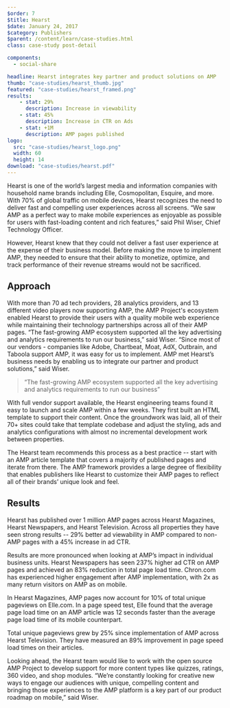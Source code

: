 ```yaml
---
$order: 7
$title: Hearst
$date: January 24, 2017
$category: Publishers
$parent: /content/learn/case-studies.html
class: case-study post-detail

components:
  - social-share

headline: Hearst integrates key partner and product solutions on AMP
thumb: "case-studies/hearst_thumb.jpg"
featured: "case-studies/hearst_framed.png"
results:
    - stat: 29%
      description: Increase in viewability
    - stat: 45%
      description: Increase in CTR on Ads
    - stat: +1M
      description: AMP pages published
logo:
  src: "case-studies/hearst_logo.png"
  width: 60
  height: 14
download: "case-studies/hearst.pdf"
---
```


<div class="img-right">
    <amp-img width="800" height="1371" layout="responsive" src="/static/img/case-studies/hearst_framed.png"></amp-img>
</div>

Hearst is one of the world’s largest media and information companies with household name brands including Elle, Cosmopolitan, Esquire, and more. With 70% of global traffic on mobile devices, Hearst recognizes the need to deliver fast and compelling user experiences across all screens. “We saw AMP as a perfect way to make mobile experiences as enjoyable as possible for users with fast-loading content and rich features,” said Phil Wiser, Chief Technology Officer.

However, Hearst knew that they could not deliver a fast user experience at the expense of their business model. Before making the move to implement AMP, they needed to ensure that their ability to monetize, optimize, and track performance of their revenue streams would not be sacrificed.

## Approach

With more than 70 ad tech providers, 28 analytics providers, and 13 different video players now supporting AMP, the AMP Project's ecosystem enabled Hearst to provide their users with a quality mobile web experience while maintaining their technology partnerships across all of their AMP pages. “The fast-growing AMP ecosystem supported all the key advertising and analytics requirements to run our business,” said Wiser. “Since most of our vendors - companies like Adobe, Chartbeat, Moat, AdX, Outbrain, and Taboola support AMP, it was easy for us to implement. AMP met Hearst’s business needs by enabling us to integrate our partner and product solutions,” said Wiser.

> “The fast-growing AMP ecosystem supported all the key advertising and analytics requirements to run our business”

With full vendor support available, the Hearst engineering teams found it easy to launch and scale AMP within a few weeks. They first built an HTML template to support their content. Once the groundwork was laid, all of their 70+ sites could take that template codebase and adjust the styling, ads and analytics configurations with almost no incremental development work between properties.

The Hearst team recommends this process as a best practice -- start with an AMP article template that covers a majority of published pages and iterate from there. The AMP framework provides a large degree of flexibility that enables publishers like Hearst to customize their AMP pages to reflect all of their brands’ unique look and feel.

## Results

<div class="img-left">
    <amp-img width="800" height="1371" layout="responsive" src="/static/img/case-studies/hearst_framed2.png"></amp-img>
</div>

Hearst has published over 1 million AMP pages across Hearst Magazines, Hearst Newspapers, and Hearst Television. Across all properties they have seen strong results -- 29% better ad viewability in AMP compared to non-AMP pages with a 45% increase in ad CTR.

Results are more pronounced when looking at AMP’s impact in individual business units. Hearst Newspapers has seen 237% higher ad CTR on AMP pages and achieved an 83% reduction in total page load time. Chron.com has experienced higher engagement after AMP implementation, with 2x as many return visitors on AMP as on mobile.

In Hearst Magazines, AMP pages now account for 10% of total unique pageviews on Elle.com. In a page speed test, Elle found that the average page load time on an AMP article was 12 seconds faster than the average page load time of its mobile counterpart.

Total unique pageviews grew by 25% since implementation of AMP across Hearst Television. They have measured an 89% improvement in page speed load times on their articles.

Looking ahead, the Hearst team would like to work with the open source AMP Project to develop support for more content types like quizzes, ratings, 360 video, and shop modules. “We’re constantly looking for creative new ways to engage our audiences with unique, compelling content and bringing those experiences to the AMP platform is a key part of our product roadmap on mobile,” said Wiser.
